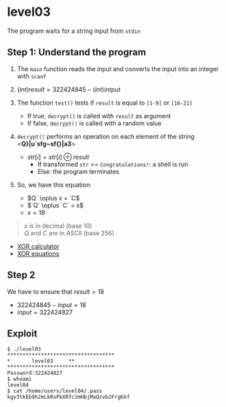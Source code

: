 # level03
The program waits for a string input from `stdin`

## Step 1: Understand the program
1. The `main` function reads the input and converts the input into an integer with `scanf`

2. $(int)result = 322424845 - (int)intput$

3. The function `test()` tests if `result` is equal to `[1-9]` or `[16-21]`
    - If true, `decrypt()` is called with `result` as argument
    - If false, `decrypt()` is called with a random value

4. `decrypt()` performs an operation on each element of the string <__Q}|u`sfg~sf{}|a3__>  
    - $str[i] = str[i] \oplus result$
        - If transformed `str` == `Congratulations!`:  a shell is run
        - Else: the program terminates

5. So, we have this equation:
    - $`Q` \oplus x = `C`$
    - $`Q` \oplus `C` = x$
    - $x = 18$

> $x$ is in decimal (base 10)  
> $`Q`$ and $`C`$ are in ASCII (base 256)

- [XOR calculator](https://xor.pw/)
- [XOR equations](https://math.stackexchange.com/questions/888866/solve-simple-xor-equation)

## Step 2
We have to ensure that $result = 18$
- $322424845 - input = 18$
- $input = 322424827$

## Exploit
```console
$ ./level03 
***********************************
*		level03		**
***********************************
Password:322424827
$ whoami
level04
$ cat /home/users/level04/.pass
kgv3tkEb9h2mLkRsPkXRfc2mHbjMxQzvb2FrgKkf
```